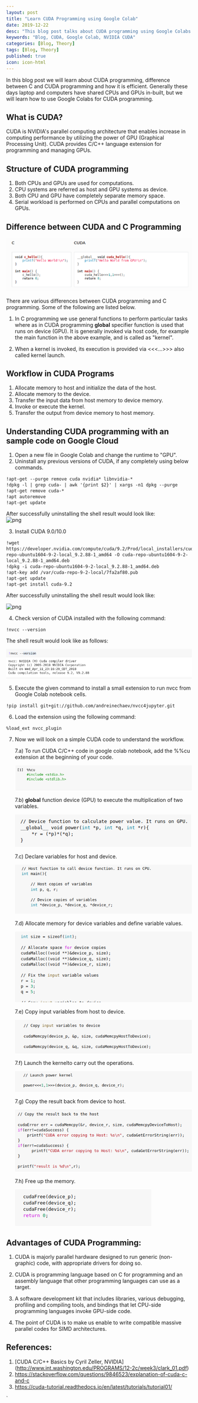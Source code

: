 ```yaml
---
layout: post
title: "Learn CUDA Programming using Google Colab"
date: 2019-12-22
desc: "This blog post talks about CUDA programming using Google Colabs."
keywords: "Blog, CUDA, Google Colab, NVIDIA CUDA"
categories: [Blog, Theory]
tags: [Blog, Theory]
published: true
icon: icon-html
---
```


In this blog post we will learn about CUDA programming, difference between C and CUDA programming and how it is efficient. Generally these days laptop and computers have shared CPUs and GPUs in-built, but we will learn how to use Google Colabs for CUDA programming.  

## What is CUDA?  

CUDA is NVIDIA's parallel computing architecture that enables increase in computing performance by utilizing the power of GPU (Graphical Processing Unit). CUDA provides C/C++ language extension for programming and managing GPUs.  


## Structure of CUDA programming  

1. Both CPUs and GPUs are used for computations.  
2. CPU systems are referred as host and GPU systems as device.  
3. Both CPU and GPU have completely separate memory space.  
4. Serial workload is performed on CPUs and parallel computations on GPUs.  


## Difference between CUDA and C Programming

![png](https://raw.githubusercontent.com/krutikabapat/krutikabapat.github.io/master/assets/CUDA_C.png)


There are various differences between CUDA programming and C programming. Some of the following are listed below.  

1. In C programming we use general functions to perform particular tasks where as in CUDA programming __global__ specifier function is used that runs on device (GPU). It is generally invoked via host code, for example the main function in the above example, and is called as "kernel".  

2. When a kernel is invoked, its execution is provided via  <<<...>>> also called kernel launch. 


## Workflow in CUDA Programs  

1. Allocate memory to host and initialize the data of the host.  
2. Allocate memory to the device.  
3. Transfer the input data from host memory to device memory.  
4. Invoke or execute the kernel.  
5. Transfer the output from device memory to host memory.  


## Understanding CUDA programming with an sample code on Google Cloud  

1. Open a new file in Google Colab and change the runtime to "GPU".  
2. Uninstall any previous versions of CUDA, if any completely using below commands.  
```
!apt-get --purge remove cuda nvidia* libnvidia-*
!dpkg -l | grep cuda- | awk '{print $2}' | xargs -n1 dpkg --purge
!apt-get remove cuda-*
!apt autoremove
!apt-get update
```
After successfully uninstalling the shell result would look like:  
![png](https://raw.githubusercontent.com/krutikabapat/krutikabapat.github.io/master/assets/CUDA_uninstall.png)



3. Install CUDA 9.0/10.0  

```
!wget https://developer.nvidia.com/compute/cuda/9.2/Prod/local_installers/cuda-repo-ubuntu1604-9-2-local_9.2.88-1_amd64 -O cuda-repo-ubuntu1604-9-2-local_9.2.88-1_amd64.deb
!dpkg -i cuda-repo-ubuntu1604-9-2-local_9.2.88-1_amd64.deb
!apt-key add /var/cuda-repo-9-2-local/7fa2af80.pub
!apt-get update
!apt-get install cuda-9.2
```
After successfully uninstalling the shell result would look like:  

![png](https://raw.githubusercontent.com/krutikabapat/krutikabapat.github.io/master/assets/CUDA_install.png)


4. Check version of CUDA installed with the following command:  
```
!nvcc --version
```
The shell result would look like as follows:

![png](https://raw.githubusercontent.com/krutikabapat/krutikabapat.github.io/master/assets/CUDA_version.png)

5. Execute the given command to install a small extension to run nvcc from Google Colab notebook cells.
```
!pip install git+git://github.com/andreinechaev/nvcc4jupyter.git
```

6. Load the extension using the following command:  
```
%load_ext nvcc_plugin
```

7. Now we will look on a simple CUDA code to understand the workflow.  

   7.a)  To run CUDA C/C++ code in google colab notebook, add the %%cu extension at the beginning of your code.
   
   ![png](https://raw.githubusercontent.com/krutikabapat/krutikabapat.github.io/master/assets/CUDA_libraries.png)
   
   7.b) __global__ function device (GPU) to execute the multiplication of two variables.  
   
   ![png](https://raw.githubusercontent.com/krutikabapat/krutikabapat.github.io/master/assets/CUDA_global.png)
   
   7.c) Declare variables for host and device.  
   
   ![png](https://raw.githubusercontent.com/krutikabapat/krutikabapat.github.io/master/assets/CUDA_host.png)
   
   7.d) Allocate memory for device variables and define variable values.  
   
   ![png](https://raw.githubusercontent.com/krutikabapat/krutikabapat.github.io/master/assets/CUDA_space.png)
   
   7.e) Copy input variables from host to device.    
   
   ![png](https://raw.githubusercontent.com/krutikabapat/krutikabapat.github.io/master/assets/CUDA_input_device.png)
   
   7.f) Launch the kernelto carry out the operations.  
   
   ![png](https://raw.githubusercontent.com/krutikabapat/krutikabapat.github.io/master/assets/CUDA_kernel.png)
   
   7.g) Copy the result back from device to host.  
   
   ![png](https://raw.githubusercontent.com/krutikabapat/krutikabapat.github.io/master/assets/CUDA_copyback.png)
   
   7.h) Free up the memory.   
   
   ![png](https://raw.githubusercontent.com/krutikabapat/krutikabapat.github.io/master/assets/CUDA_freeup.png)
   

## Advantages of CUDA Programming:  


1. CUDA is majorly parallel hardware designed to run generic (non-graphic) code, with appropriate drivers for doing so.  

2. CUDA is programming language based on C for programming and an assembly language that other programming languages can use as a target.  

3. A software development kit that includes libraries, various debugging, profiling and compiling tools, and bindings that let CPU-side programming languages invoke GPU-side code.   

4. The point of CUDA is to make us enable to write compatible massive parallel codes for SIMD architectures.  


## References:  

1. [CUDA C/C++ Basics by Cyril Zeller, NVIDIA] (http://www.int.washington.edu/PROGRAMS/12-2c/week3/clark_01.pdf)
2. https://stackoverflow.com/questions/9846523/explanation-of-cuda-c-and-c
3. https://cuda-tutorial.readthedocs.io/en/latest/tutorials/tutorial01/


   
   
   
   
   



  `








